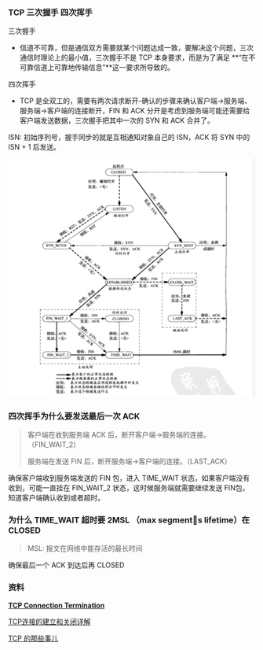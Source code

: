 ### TCP 三次握手 四次挥手

三次握手

- 信道不可靠，但是通信双方需要就某个问题达成一致，要解决这个问题，三次通信时理论上的最小值，三次握手不是 TCP 本身要求，而是为了满足 **“在不可靠信道上可靠地传输信息”**这一要求所导致的。

四次挥手

- TCP 是全双工的，需要有两次请求断开-确认的步骤来确认客户端->服务端、服务端->客户端的连接断开，FIN 和 ACK 分开是考虑到服务端可能还需要给客户端发送数据，三次握手把其中一次的 SYN 和 ACK 合并了。

ISN: 初始序列号，握手同步的就是互相通知对象自己的 ISN，ACK 将 SYN 中的 ISN + 1 后发送。



![Snip20190328_5](https://github.com/tripleCC/tripleCC.github.io/raw/hexo/source/images/Snip20190412_4.png)

### 四次挥手为什么要发送最后一次 ACK 

> 客户端在收到服务端 ACK 后，断开客户端->服务端的连接。（FIN_WAIT_2）
>
>  服务端在发送 FIN 后，断开服务端->客户端的连接。（LAST_ACK）

确保客户端收到服务端发送的 FIN 包，进入 TIME_WAIT 状态，如果客户端没有收到，可能一直挂在 FIN_WAIT_2 状态，这时候服务端就需要继续发送 FIN包，知道客户端确认收到或者超时。

### 为什么 TIME_WAIT 超时要 2MSL （max segments lifetime）在 CLOSED

> MSL: 报文在网络中能存活的最长时间

确保最后一个 ACK 到达后再 CLOSED

### 资料

[**TCP Connection Termination** ](<http://www.tcpipguide.com/free/t_TCPConnectionTermination-2.htm>)

[TCP连接的建立和关闭详解](<https://anonymalias.github.io/2017/04/07/tcp-create-close-note/>)

[TCP 的那些事儿](<https://coolshell.cn/articles/11564.html>)